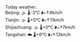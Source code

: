 Today weather:  
Beijing: 🌫  🌡️-3°C 🌬️↑4km/h  
Tianjin: 🌫  🌡️+5°C 🌬️↑11km/h  
Shijiazhuang: 🌫  🌡️+0°C 🌬️↗7km/h  
Tangshan: ☁️   🌡️+6°C 🌬️↖12km/h  
